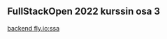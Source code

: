 ## FullStackOpen 2022 kurssin osa 3
[backend fly.io:ssa](https://rosis-fs-part3.fly.dev/api/persons)
